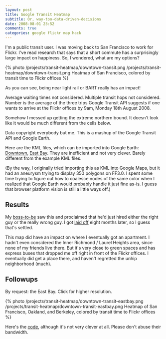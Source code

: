 ```yaml
---
layout: post
title: Google Transit Heatmap
subtitle: Or, way-too-data-driven-decisions
date: 2008-08-01 23:52
comments: true
categories: google flickr map hack
---
```

I'm a public transit user. I was moving back to San Francisco to work
for Flickr. I've read research that says that a short commute has a
surprisingly large impact on happiness. So, I wondered, what are my
options?

{% photo /projects/transit-heatmap/downtown-transit.png /projects/transit-heatmap/downtown-transit.png Heatmap of San Francisco, colored by transit time to Flickr offices %}

<!-- more -->

As you can see, being near light rail or BART really has an impact!

Average waiting times not considered. Multiple transit hops not
considered. Number is the average of the three trips Google Transit API
suggests if one wants to arrive at the Flickr offices by 9am, Monday
18th August 2008.

Somehow I messed up getting the extreme northern bound. It doesn't look
like it would be much different from the cells below.

Data copyright everybody but me. This is a mashup of the Google Transit
API and Google Earth.


Here are the KML files, which can be imported into Google Earth: [Downtown](/projects/transit-heatmap/downtownTransit.kml), [East Bay](/projects/transit-heatmap/eastbayTransit.kml). They are inefficient and not very clever. Barely different from the example KML files.

(By the way, I originally tried importing this as KML into Google Maps, but it had an aneurysm trying to display 350 polygons on FF3.0. I spent some time trying to figure out how to coalesce nodes of the same color when I realized that Google Earth would probably handle it just fine as-is. I guess that browser platform vision is still a little ways off.)

## Results

My [boss-to-be](http://www.flickr.com/photos/george/382926276/) saw this and proclaimed that he'd just hired either the right guy or the really wrong guy. I got [laid off](http://gigaom.com/2009/04/29/flickr-hit-hard-by-yahoo-layoffs/) eight months later, so I guess that's settled.

This map did have an impact on where I eventually got an apartment. I hadn't even considered the Inner Richmond / Laurel Heights area, since none of my friends live there. But it's very close to green spaces and has express buses that dropped me off right in front of the Flickr offices. I eventually did get a place there, and haven't regretted the unhip neighborhood (much).

## Followups

By request: the East Bay. Click for higher resolution.

{% photo /projects/transit-heatmap/downtown-transit-eastbay.png /projects/transit-heatmap/downtown-transit-eastbay.png Heatmap of San Francisco, Oakland, and Berkeley, colored by transit time to Flickr offices %}

Here's the [code](/projects/transit-heatmap/googleTransitHeatmap-pl.txt), although it's not very clever at all. Please don't abuse their bandwidth.

